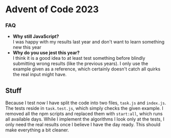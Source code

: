 # Advent of Code 2023

### FAQ

- **Why still JavaScript?**<br>
  I was happy with my results last year and don't want to learn something new this year
- **Why do you use jest this year?**<br>
  I think it is a good idea to at least test something before blindly submitting wrong results (like the previous years). I only use the example given as a reference, which certainly doesn't catch all quirks the real input might have.

## Stuff

Because I test now I have split the code into two files, `task.js` and `index.js`. The tests reside in `task.test.js`, which simply checks the given example.
I removed all the npm scripts and replaced them with `start:all`, which runs all available days. While I implement the algorithms I look only at the tests, I only need the real results once I believe I have the day ready. This should make everything a bit cleaner.
